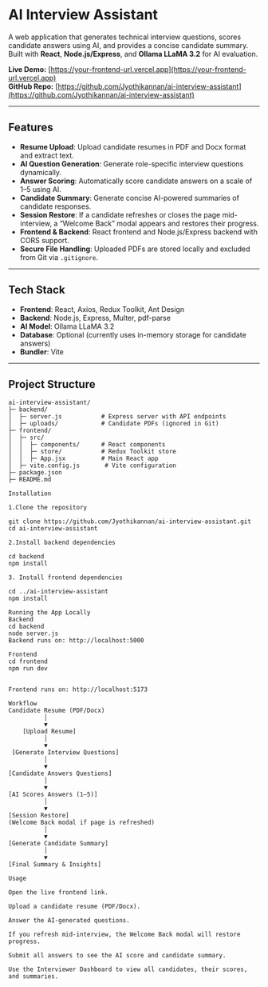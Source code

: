 # AI Interview Assistant

A web application that generates technical interview questions, scores candidate answers using AI, and provides a concise candidate summary. Built with **React**, **Node.js/Express**, and **Ollama LLaMA 3.2** for AI evaluation.

**Live Demo:** [https://your-frontend-url.vercel.app](https://your-frontend-url.vercel.app)  
**GitHub Repo:** [https://github.com/Jyothikannan/ai-interview-assistant](https://github.com/Jyothikannan/ai-interview-assistant)

---

## Features

- **Resume Upload**: Upload candidate resumes in PDF and Docx format and extract text.  
- **AI Question Generation**: Generate role-specific interview questions dynamically.  
- **Answer Scoring**: Automatically score candidate answers on a scale of 1–5 using AI.  
- **Candidate Summary**: Generate concise AI-powered summaries of candidate responses.  
- **Session Restore**: If a candidate refreshes or closes the page mid-interview, a “Welcome Back” modal appears and restores their progress.  
- **Frontend & Backend**: React frontend and Node.js/Express backend with CORS support.  
- **Secure File Handling**: Uploaded PDFs are stored locally and excluded from Git via `.gitignore`.  

---

## Tech Stack

- **Frontend**: React, Axios, Redux Toolkit, Ant Design  
- **Backend**: Node.js, Express, Multer, pdf-parse  
- **AI Model**: Ollama LLaMA 3.2  
- **Database**: Optional (currently uses in-memory storage for candidate answers)  
- **Bundler**: Vite  

---

## Project Structure

```text
ai-interview-assistant/
├─ backend/
│  ├─ server.js           # Express server with API endpoints
│  ├─ uploads/            # Candidate PDFs (ignored in Git)
├─ frontend/
│  ├─ src/
│  │  ├─ components/      # React components
│  │  ├─ store/           # Redux Toolkit store
│  │  ├─ App.jsx          # Main React app
│  ├─ vite.config.js       # Vite configuration
├─ package.json
├─ README.md

Installation

1.Clone the repository

git clone https://github.com/Jyothikannan/ai-interview-assistant.git
cd ai-interview-assistant

2.Install backend dependencies

cd backend
npm install

3. Install frontend dependencies

cd ../ai-interview-assistant
npm install

Running the App Locally
Backend
cd backend
node server.js
Backend runs on: http://localhost:5000

Frontend
cd frontend
npm run dev


Frontend runs on: http://localhost:5173

Workflow
Candidate Resume (PDF/Docx)
          │
          ▼
    [Upload Resume]
          │
          ▼
 [Generate Interview Questions]
          │
          ▼
[Candidate Answers Questions]
          │
          ▼
[AI Scores Answers (1–5)]
          │
          ▼
[Session Restore]
(Welcome Back modal if page is refreshed)
          │
          ▼
[Generate Candidate Summary]
          │
          ▼
[Final Summary & Insights]

Usage

Open the live frontend link.

Upload a candidate resume (PDF/Docx).

Answer the AI-generated questions.

If you refresh mid-interview, the Welcome Back modal will restore progress.

Submit all answers to see the AI score and candidate summary.

Use the Interviewer Dashboard to view all candidates, their scores, and summaries.